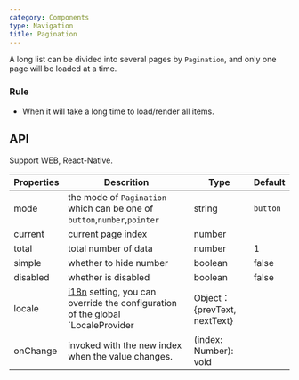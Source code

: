 ```yaml
---
category: Components
type: Navigation
title: Pagination
---
```


A long list can be divided into several pages by `Pagination`, and only one page will be loaded at a time.

### Rule

- When it will take a long time to load/render all items.

## API

Support WEB, React-Native.

Properties | Descrition | Type | Default
-----------|------------|------|--------
|  mode  | the mode of `Pagination` which can be one of `button`,`number`,`pointer` | string | `button`  |
|  current  | current page index | number  |    |
|  total  | total number of data | number  |  1  |
|  simple  | whether to hide number | boolean | false  |
|  disabled  | whether is disabled | boolean | false  |
| locale |  [i18n](/components/locale-provider/) setting, you can override the configuration of the global `LocaleProvider | Object：{prevText, nextText} |  |
|  onChange | invoked with the new index when the value changes. | (index: Number): void |  |

